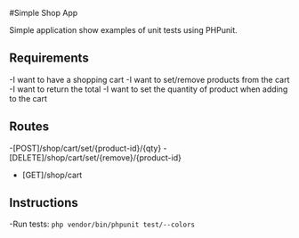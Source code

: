#Simple Shop App

Simple application show examples of unit tests using PHPunit.

## Requirements

-I want to have a shopping cart
-I want to set/remove products from the cart
-I want to return the total
-I want to set the quantity of product when adding to the cart

## Routes

-[POST]/shop/cart/set/{product-id}/{qty}
-[DELETE]/shop/cart/set/{remove}/{product-id}
- [GET]/shop/cart

## Instructions

-Run tests: `php vendor/bin/phpunit test/--colors`
